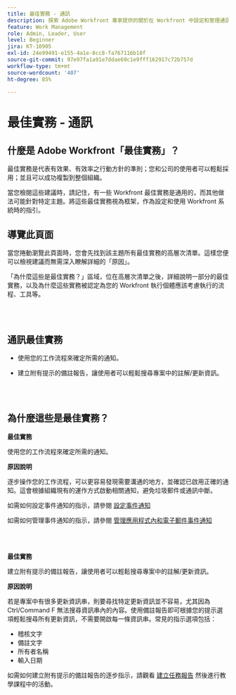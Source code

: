 ```yaml
---
title: 最佳實務 - 通訊
description: 探索 Adobe Workfront 專家提供的關於在 Workfront 中設定和管理通訊通知的最佳實務建議。
feature: Work Management
role: Admin, Leader, User
level: Beginner
jira: KT-10905
exl-id: 24e99491-e155-4a1e-8cc8-fa767116b18f
source-git-commit: 97e97fa1a91e7ddae69c1e9fff162917c72b757d
workflow-type: tm+mt
source-wordcount: '407'
ht-degree: 85%

---
```


# 最佳實務 - 通訊

## 什麼是 Adobe Workfront「最佳實務」？

最佳實務是代表有效果、有效率之行動方針的準則；您和公司的使用者可以輕鬆採用；並且可以成功複製到整個組織。

當您檢閱這些建議時，請記住，有一些 Workfront 最佳實務是通用的，而其他做法可能針對特定主題。將這些最佳實務視為框架，作為設定和使用 Workfront 系統時的指引。

## 導覽此頁面

當您捲動瀏覽此頁面時，您會先找到該主題所有最佳實務的高層次清單。這樣您便可以檢視建議而無需深入瞭解詳細的「原因」。

「為什麼這些是最佳實務？」區域，位在高層次清單之後，詳細說明一部分的最佳實務，以及為什麼這些實務被認定為您的 Workfront 執行個體應該考慮執行的流程、工具等。

</br>
</br>

## 通訊最佳實務

* 使用您的工作流程來確定所需的通知。

* 建立附有提示的備註報告，讓使用者可以輕鬆搜尋專案中的註解/更新資訊。

</br>
</br>

## 為什麼這些是最佳實務？

**最佳實務**

使用您的工作流程來確定所需的通知。

**原因說明**

逐步操作您的工作流程，可以更容易發現需要溝通的地方，並確認已啟用正確的通知。這會根據組織現有的運作方式啟動相關通知，避免垃圾郵件或通訊中斷。

如需如何設定事件通知的指示，請參閱 [設定事件通知](https://experienceleague.adobe.com/docs/workfront-learn/tutorials-workfront/administration-and-setup/email-and-in-app-notifications/admin-set-up-event-notifications.html)

如需如何管理事件通知的指示，請參閱 [管理應用程式內和電子郵件事件通知](https://experienceleague.adobe.com/docs/workfront-learn/tutorials-workfront/administration-and-setup/email-and-in-app-notifications/manage-inapp-and-email-notifications.html)

</br>
</br>


**最佳實務**

建立附有提示的備註報告，讓使用者可以輕鬆搜尋專案中的註解/更新資訊。



**原因說明**

若是專案中有很多更新資訊串，則要尋找特定更新資訊並不容易，尤其因為 Ctrl/Command F 無法搜尋資訊串內的內容。使用備註報告即可根據您的提示選項輕鬆搜尋所有更新資訊，不需要開啟每一條資訊串。常見的指示選項包括：

* 稽核文字
* 備註文字
* 所有者名稱
* 輸入日期

如需如何建立附有提示的備註報告的逐步指示，請觀看 [建立任務報告](https://experienceleague.adobe.com/docs/workfront-learn/tutorials-workfront/reporting/basic-reporting/create-a-task-report.html) 然後進行教學課程中的活動。

